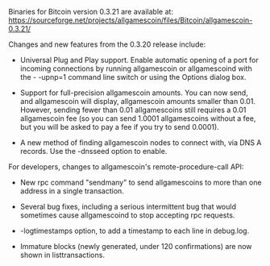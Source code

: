 Binaries for Bitcoin version 0.3.21 are available at:
  https://sourceforge.net/projects/allgamescoin/files/Bitcoin/allgamescoin-0.3.21/

Changes and new features from the 0.3.20 release include:

* Universal Plug and Play support.  Enable automatic opening of a port for incoming connections by running allgamescoin or allgamescoind with the - -upnp=1 command line switch or using the Options dialog box.

* Support for full-precision allgamescoin amounts.  You can now send, and allgamescoin will display, allgamescoin amounts smaller than 0.01.  However, sending fewer than 0.01 allgamescoins still requires a 0.01 allgamescoin fee (so you can send 1.0001 allgamescoins without a fee, but you will be asked to pay a fee if you try to send 0.0001).

* A new method of finding allgamescoin nodes to connect with, via DNS A records. Use the -dnsseed option to enable.

For developers, changes to allgamescoin's remote-procedure-call API:

* New rpc command "sendmany" to send allgamescoins to more than one address in a single transaction.

* Several bug fixes, including a serious intermittent bug that would sometimes cause allgamescoind to stop accepting rpc requests. 

* -logtimestamps option, to add a timestamp to each line in debug.log.

* Immature blocks (newly generated, under 120 confirmations) are now shown in listtransactions.
